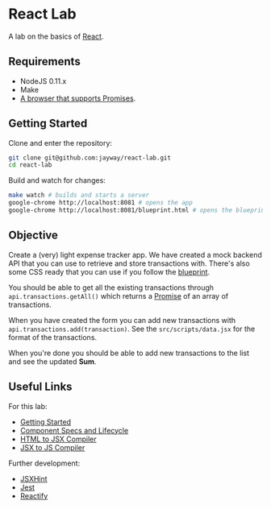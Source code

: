 # React Lab

A lab on the basics of [React](http://facebook.github.io/react/).

## Requirements

* NodeJS 0.11.x
* Make
* [A browser that supports Promises](http://caniuse.com/#feat=promises).

## Getting Started

Clone and enter the repository:

```bash
git clone git@github.com:jayway/react-lab.git
cd react-lab
```

Build and watch for changes:

```bash
make watch # builds and starts a server
google-chrome http://localhost:8081 # opens the app
google-chrome http://localhost:8081/blueprint.html # opens the blueprint
```

## Objective

Create a (very) light expense tracker app. We have created a mock backend API
that you can use to retrieve and store transactions with. There's also some CSS
ready that you can use if you follow the
[blueprint](https://github.com/jayway/react-lab/blob/master/blueprint.html).

You should be able to get all the existing transactions through `api.transactions.getAll()`
which returns a [Promise](https://developer.mozilla.org/en-US/docs/Web/JavaScript/Reference/Global_Objects/Promise)
of an array of transactions.

When you have created the form you can add new transactions with
`api.transactions.add(transaction)`. See the `src/scripts/data.jsx` for the format
of the transactions.

When you're done you should be able to add new transactions to the list and see
the updated **Sum**.

## Useful Links

For this lab:

* [Getting Started](http://facebook.github.io/react/docs/getting-started.html)
* [Component Specs and Lifecycle](http://facebook.github.io/react/docs/component-specs.html)
* [HTML to JSX Compiler](http://facebook.github.io/react/html-jsx.html)
* [JSX to JS Compiler](http://facebook.github.io/react/jsx-compiler.html)

Further development:

* [JSXHint](https://github.com/STRML/JSXHint/)
* [Jest](https://facebook.github.io/jest/)
* [Reactify](https://www.npmjs.org/package/reactify)
